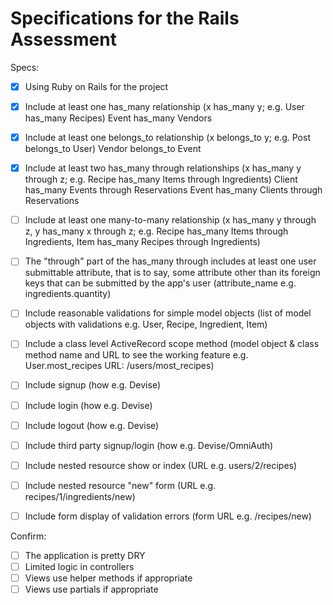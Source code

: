 # Specifications for the Rails Assessment

Specs:
- [x] Using Ruby on Rails for the project
- [x] Include at least one has_many relationship (x has_many y; e.g. User has_many Recipes) 
    Event has_many Vendors

- [x] Include at least one belongs_to relationship (x belongs_to y; e.g. Post belongs_to User)
    Vendor belongs_to Event

- [x] Include at least two has_many through relationships (x has_many y through z; e.g. Recipe has_many Items through Ingredients)
    Client has_many Events through Reservations
    Event has_many Clients through Reservations

- [ ] Include at least one many-to-many relationship (x has_many y through z, y has_many x through z; e.g. Recipe has_many Items through Ingredients, Item has_many Recipes through Ingredients)

- [ ] The "through" part of the has_many through includes at least one user submittable attribute, that is to say, some attribute other than its foreign keys that can be submitted by the app's user (attribute_name e.g. ingredients.quantity)

- [ ] Include reasonable validations for simple model objects (list of model objects with validations e.g. User, Recipe, Ingredient, Item)

- [ ] Include a class level ActiveRecord scope method (model object & class method name and URL to see the working feature e.g. User.most_recipes URL: /users/most_recipes)

- [ ] Include signup (how e.g. Devise)

- [ ] Include login (how e.g. Devise)

- [ ] Include logout (how e.g. Devise)

- [ ] Include third party signup/login (how e.g. Devise/OmniAuth)

- [ ] Include nested resource show or index (URL e.g. users/2/recipes)

- [ ] Include nested resource "new" form (URL e.g. recipes/1/ingredients/new)

- [ ] Include form display of validation errors (form URL e.g. /recipes/new)

Confirm:
- [ ] The application is pretty DRY
- [ ] Limited logic in controllers
- [ ] Views use helper methods if appropriate
- [ ] Views use partials if appropriate
